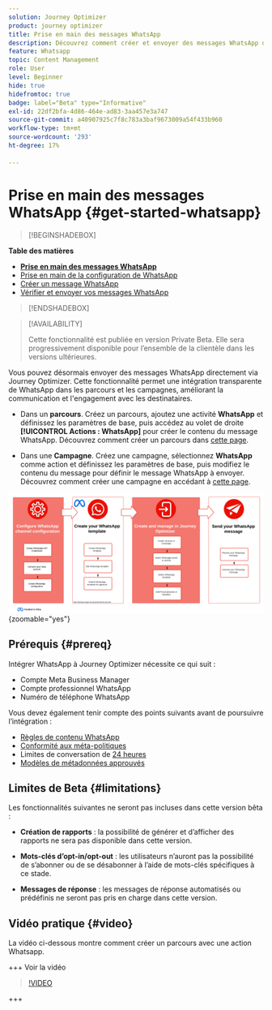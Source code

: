 ```yaml
---
solution: Journey Optimizer
product: journey optimizer
title: Prise en main des messages WhatsApp
description: Découvrez comment créer et envoyer des messages WhatsApp dans Journey Optimizer
feature: Whatsapp
topic: Content Management
role: User
level: Beginner
hide: true
hidefromtoc: true
badge: label="Beta" type="Informative"
exl-id: 22df2bfa-4d86-464e-ad83-3aa457e3a747
source-git-commit: a40907925c7f8c783a3baf9673009a54f433b960
workflow-type: tm+mt
source-wordcount: '293'
ht-degree: 17%

---
```


# Prise en main des messages WhatsApp {#get-started-whatsapp}

>[!BEGINSHADEBOX]

**Table des matières**

* **[Prise en main des messages WhatsApp](get-started-whatsapp.md)**
* [Prise en main de la configuration de WhatsApp](whatsapp-configuration.md)
* [Créer un message WhatsApp](create-whatsapp.md)
* [Vérifier et envoyer vos messages WhatsApp](send-whatsapp.md)

>[!ENDSHADEBOX]

>[!AVAILABILITY]
>
>Cette fonctionnalité est publiée en version Private Beta. Elle sera progressivement disponible pour l’ensemble de la clientèle dans les versions ultérieures.

Vous pouvez désormais envoyer des messages WhatsApp directement via Journey Optimizer. Cette fonctionnalité permet une intégration transparente de WhatsApp dans les parcours et les campagnes, améliorant la communication et l&#39;engagement avec les destinataires.

* Dans un **parcours**. Créez un parcours, ajoutez une activité **WhatsApp** et définissez les paramètres de base, puis accédez au volet de droite **[!UICONTROL Actions : WhatsApp]** pour créer le contenu du message WhatsApp. Découvrez comment créer un parcours dans [cette page](../building-journeys/journey-gs.md).

* Dans une **Campagne**. Créez une campagne, sélectionnez **WhatsApp** comme action et définissez les paramètres de base, puis modifiez le contenu du message pour définir le message WhatsApp à envoyer. Découvrez comment créer une campagne en accédant à [cette page](../campaigns/create-campaign.md#configure).

![](assets/do-not-localize/whatsapp-beta.png){zoomable="yes"}

## Prérequis {#prereq}

Intégrer WhatsApp à Journey Optimizer nécessite ce qui suit :

* Compte Meta Business Manager
* Compte professionnel WhatsApp
* Numéro de téléphone WhatsApp

Vous devez également tenir compte des points suivants avant de poursuivre l’intégration :

* [ Règles de contenu WhatsApp ](https://www.whatsapp.com/legal/messaging-guidelines)
* [Conformité aux méta-politiques](https://www.whatsapp.com/legal)
* Limites de conversation de [24 heures](https://developers.facebook.com/docs/whatsapp/messaging-limits/)
* [Modèles de métadonnées approuvés](https://developers.facebook.com/docs/whatsapp/message-templates/guidelines/)

## Limites de Beta {#limitations}

Les fonctionnalités suivantes ne seront pas incluses dans cette version bêta :

* **Création de rapports** : la possibilité de générer et d’afficher des rapports ne sera pas disponible dans cette version.

* **Mots-clés d’opt-in/opt-out** : les utilisateurs n’auront pas la possibilité de s’abonner ou de se désabonner à l’aide de mots-clés spécifiques à ce stade.

* **Messages de réponse** : les messages de réponse automatisés ou prédéfinis ne seront pas pris en charge dans cette version.

## Vidéo pratique {#video}

La vidéo ci-dessous montre comment créer un parcours avec une action Whatsapp.

+++ Voir la vidéo

>[!VIDEO](https://video.tv.adobe.com/v/3451621?learn=on)

+++
